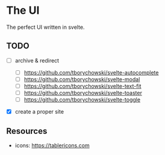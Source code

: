 The UI
=============

The perfect UI written in svelte.


## TODO
- [ ] archive & redirect
  - [ ] https://github.com/tborychowski/svelte-autocomplete
  - [ ] https://github.com/tborychowski/svelte-modal
  - [ ] https://github.com/tborychowski/svelte-text-fit
  - [ ] https://github.com/tborychowski/svelte-toaster
  - [ ] https://github.com/tborychowski/svelte-toggle
- [x] create a proper site


## Resources
- icons: https://tablericons.com
